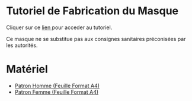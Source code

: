 
# Tutoriel de Fabrication du Masque
Cliquer sur ce <a href="http://papermask.github.io/papermask/TutorielMasquePapier.pdf " target="_blank"> lien </a> pour acceder au tutoriel.

Ce masque ne se substitue pas aux consignes sanitaires préconisées par les autorités.

# Matériel 
* <a href="http://papermask.github.io/papermask/PatronMasqueHomme.pdf" target="_blank"> Patron Homme   (Feuille Format A4) </a>
* <a href="http://papermask.github.io/papermask/PatronMasqueFemme.pdf" target="_blank"> Patron Femme   (Feuille Format A4) </a>

